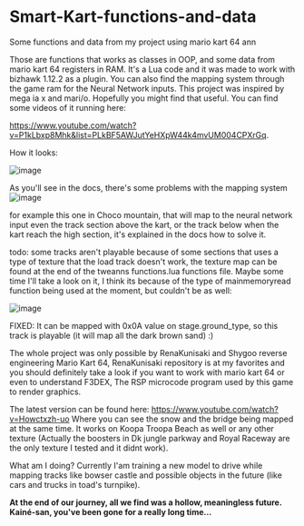 # Smart-Kart-functions-and-data
Some functions and data from my project using mario kart 64 ann

Those are functions that works as classes in OOP, and some data from mario kart 64 registers in RAM. It's a Lua code and it was
made to work with bizhawk 1.12.2 as a plugin. 
You can also find the mapping system through the game ram for the Neural Network inputs.
This project was inspired by mega ia x and mari/o.
Hopefully you might find that useful.
You can find some videos of it running here:

https://www.youtube.com/watch?v=P1kLbxp8Mhk&list=PLkBF5AWJutYeHXpW44k4mvUM004CPXrGq.

How it looks:

![image](https://user-images.githubusercontent.com/56324869/71424612-ea29f680-2671-11ea-8173-9f5fcc724f1b.png)

As you'll see in the docs, there's some problems with the mapping system
![image](https://user-images.githubusercontent.com/56324869/71424771-35450900-2674-11ea-985d-02bbce4ffa3e.png)

for example this one in Choco mountain, that will map to the neural network input even the track section above the kart, or the track below when the kart reach the high section, it's explained in the docs how to solve it.

todo: some tracks aren't playable because of some sections that uses a type of texture that the load track doesn't work, the texture map can be found at the end of the tweanns functions.lua functions file. Maybe some time I'll take a look on it, I think its because of the type of mainmemoryread function being used at the moment, but couldn't be as well:

![image](https://user-images.githubusercontent.com/56324869/71424888-87d2f500-2675-11ea-9ef3-5d1b638b18aa.png)

FIXED: It can be mapped with 0x0A value on stage.ground_type, so this track is playable (it will map all the dark brown sand) :)

The whole project was only possible by RenaKunisaki and Shygoo reverse engineering Mario Kart 64, RenaKunisaki repository is at my favorites and you should definitely take a look if you want to work with mario kart 64 or even to understand  F3DEX, The RSP microcode program used by this game to render graphics.

The latest version can be found here:
<https://www.youtube.com/watch?v=Howctxzh-uo>
Where you can see the snow and the bridge being mapped at the same time. It works on Koopa Troopa Beach as well or any
other texture (Actually the boosters in Dk jungle parkway and Royal Raceway are the only texture I tested and it didnt work).

What am I doing? Currently I'am training a new model to drive while mapping tracks like bowser castle and possible objects in the future (like cars and trucks in toad's turnpike).

**At the end of our journey, all we find was a hollow, meaningless future. Kainé-san, you've been gone for a really long time...**



